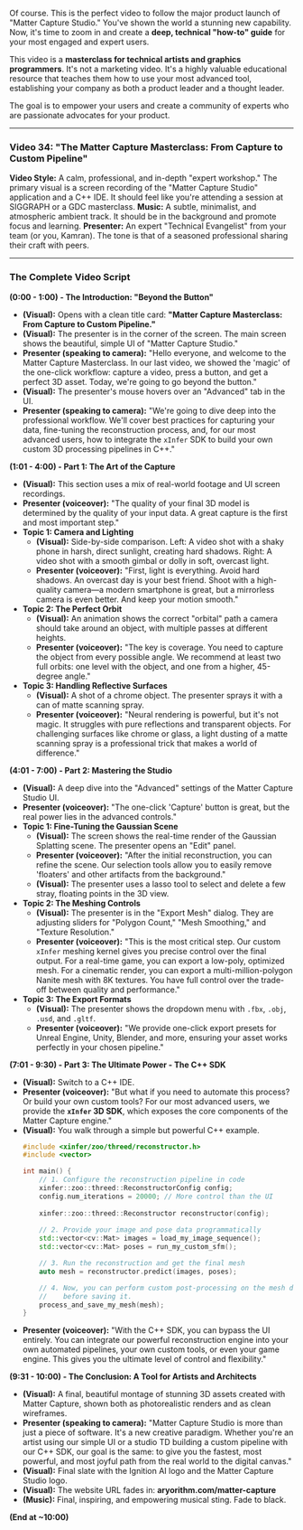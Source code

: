 Of course. This is the perfect video to follow the major product launch of "Matter Capture Studio." You've shown the world a stunning new capability. Now, it's time to zoom in and create a **deep, technical "how-to" guide** for your most engaged and expert users.

This video is a **masterclass for technical artists and graphics programmers**. It's not a marketing video. It's a highly valuable educational resource that teaches them how to use your most advanced tool, establishing your company as both a product leader and a thought leader.

The goal is to empower your users and create a community of experts who are passionate advocates for your product.

---

### **Video 34: "The Matter Capture Masterclass: From Capture to Custom Pipeline"**

**Video Style:** A calm, professional, and in-depth "expert workshop." The primary visual is a screen recording of the "Matter Capture Studio" application and a C++ IDE. It should feel like you're attending a session at SIGGRAPH or a GDC masterclass.
**Music:** A subtle, minimalist, and atmospheric ambient track. It should be in the background and promote focus and learning.
**Presenter:** An expert "Technical Evangelist" from your team (or you, Kamran). The tone is that of a seasoned professional sharing their craft with peers.

---

### **The Complete Video Script**

**(0:00 - 1:00) - The Introduction: "Beyond the Button"**

*   **(Visual):** Opens with a clean title card: **"Matter Capture Masterclass: From Capture to Custom Pipeline."**
*   **(Visual):** The presenter is in the corner of the screen. The main screen shows the beautiful, simple UI of "Matter Capture Studio."
*   **Presenter (speaking to camera):** "Hello everyone, and welcome to the Matter Capture Masterclass. In our last video, we showed the 'magic' of the one-click workflow: capture a video, press a button, and get a perfect 3D asset. Today, we're going to go beyond the button."
*   **(Visual):** The presenter's mouse hovers over an "Advanced" tab in the UI.
*   **Presenter (speaking to camera):** "We're going to dive deep into the professional workflow. We'll cover best practices for capturing your data, fine-tuning the reconstruction process, and, for our most advanced users, how to integrate the `xInfer` SDK to build your own custom 3D processing pipelines in C++."

**(1:01 - 4:00) - Part 1: The Art of the Capture**

*   **(Visual):** This section uses a mix of real-world footage and UI screen recordings.
*   **Presenter (voiceover):** "The quality of your final 3D model is determined by the quality of your input data. A great capture is the first and most important step."
*   **Topic 1: Camera and Lighting**
    *   **(Visual):** Side-by-side comparison. Left: A video shot with a shaky phone in harsh, direct sunlight, creating hard shadows. Right: A video shot with a smooth gimbal or dolly in soft, overcast light.
    *   **Presenter (voiceover):** "First, light is everything. Avoid hard shadows. An overcast day is your best friend. Shoot with a high-quality camera—a modern smartphone is great, but a mirrorless camera is even better. And keep your motion smooth."
*   **Topic 2: The Perfect Orbit**
    *   **(Visual):** An animation shows the correct "orbital" path a camera should take around an object, with multiple passes at different heights.
    *   **Presenter (voiceover):** "The key is coverage. You need to capture the object from every possible angle. We recommend at least two full orbits: one level with the object, and one from a higher, 45-degree angle."
*   **Topic 3: Handling Reflective Surfaces**
    *   **(Visual):** A shot of a chrome object. The presenter sprays it with a can of matte scanning spray.
    *   **Presenter (voiceover):** "Neural rendering is powerful, but it's not magic. It struggles with pure reflections and transparent objects. For challenging surfaces like chrome or glass, a light dusting of a matte scanning spray is a professional trick that makes a world of difference."

**(4:01 - 7:00) - Part 2: Mastering the Studio**

*   **(Visual):** A deep dive into the "Advanced" settings of the Matter Capture Studio UI.
*   **Presenter (voiceover):** "The one-click 'Capture' button is great, but the real power lies in the advanced controls."
*   **Topic 1: Fine-Tuning the Gaussian Scene**
    *   **(Visual):** The screen shows the real-time render of the Gaussian Splatting scene. The presenter opens an "Edit" panel.
    *   **Presenter (voiceover):** "After the initial reconstruction, you can refine the scene. Our selection tools allow you to easily remove 'floaters' and other artifacts from the background."
    *   **(Visual):** The presenter uses a lasso tool to select and delete a few stray, floating points in the 3D view.
*   **Topic 2: The Meshing Controls**
    *   **(Visual):** The presenter is in the "Export Mesh" dialog. They are adjusting sliders for "Polygon Count," "Mesh Smoothing," and "Texture Resolution."
    *   **Presenter (voiceover):** "This is the most critical step. Our custom `xInfer` meshing kernel gives you precise control over the final output. For a real-time game, you can export a low-poly, optimized mesh. For a cinematic render, you can export a multi-million-polygon Nanite mesh with 8K textures. You have full control over the trade-off between quality and performance."
*   **Topic 3: The Export Formats**
    *   **(Visual):** The presenter shows the dropdown menu with `.fbx`, `.obj`, `.usd`, and `.gltf`.
    *   **Presenter (voiceover):** "We provide one-click export presets for Unreal Engine, Unity, Blender, and more, ensuring your asset works perfectly in your chosen pipeline."

**(7:01 - 9:30) - Part 3: The Ultimate Power - The C++ SDK**

*   **(Visual):** Switch to a C++ IDE.
*   **Presenter (voiceover):** "But what if you need to automate this process? Or build your own custom tools? For our most advanced users, we provide the **`xInfer` 3D SDK**, which exposes the core components of the Matter Capture engine."
*   **(Visual):** You walk through a simple but powerful C++ example.
    ```cpp
    #include <xinfer/zoo/threed/reconstructor.h>
    #include <vector>

    int main() {
        // 1. Configure the reconstruction pipeline in code
        xinfer::zoo::threed::ReconstructorConfig config;
        config.num_iterations = 20000; // More control than the UI
        
        xinfer::zoo::threed::Reconstructor reconstructor(config);
        
        // 2. Provide your image and pose data programmatically
        std::vector<cv::Mat> images = load_my_image_sequence();
        std::vector<cv::Mat> poses = run_my_custom_sfm();

        // 3. Run the reconstruction and get the final mesh
        auto mesh = reconstructor.predict(images, poses);

        // 4. Now, you can perform custom post-processing on the mesh data
        //    before saving it.
        process_and_save_my_mesh(mesh);
    }
    ```
*   **Presenter (voiceover):** "With the C++ SDK, you can bypass the UI entirely. You can integrate our powerful reconstruction engine into your own automated pipelines, your own custom tools, or even your game engine. This gives you the ultimate level of control and flexibility."

**(9:31 - 10:00) - The Conclusion: A Tool for Artists and Architects**

*   **(Visual):** A final, beautiful montage of stunning 3D assets created with Matter Capture, shown both as photorealistic renders and as clean wireframes.
*   **Presenter (speaking to camera):** "Matter Capture Studio is more than just a piece of software. It's a new creative paradigm. Whether you're an artist using our simple UI or a studio TD building a custom pipeline with our C++ SDK, our goal is the same: to give you the fastest, most powerful, and most joyful path from the real world to the digital canvas."
*   **(Visual):** Final slate with the Ignition AI logo and the Matter Capture Studio logo.
*   **(Visual):** The website URL fades in: **aryorithm.com/matter-capture**
*   **(Music):** Final, inspiring, and empowering musical sting. Fade to black.

**(End at ~10:00)**
